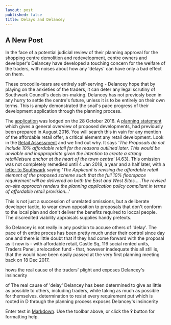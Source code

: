 ```yaml
---
layout: post
published: false
title: Delays and Delancey
---
```

## A New Post

In the face of a potential judicial review of their planning approval for the shopping centre demolition and redevelopment, centre owners and developer's Delancey have developed a touching concern for the welfare of the traders, with noises about how any 'delays' can have only a bad effect on them.

These crocodile-tears are entirely self-serving - Delancey hope that by playing on the anxieties of the traders, it can deter any legal scrutiny of Southwark Council's decision-making.  Delancey has not previosly been in any hurry to settle the centre's future, unless it is to be entirely on their own terms.  This is amply demonstrated  the snail's pace progress of their development application through the planning process.

The [application](http://planbuild.southwark.gov.uk/documents/?GetDocument=%7b%7b%7b!jyNktp6uoRKVofXMUvOmvA%3d%3d!%7d%7d%7d) was lodged on the 28 October 2016.  A [planning statement](http://planbuild.southwark.gov.uk/documents/?GetDocument=%7b%7b%7b!LnbCaTCiMmUoN4H%2fUA2yyg%3d%3d!%7d%7d%7d) which gives a general overview of proposed developments, had previously been prepared in August 2016.  You will search this in vain for any mention of the affordable retail offer, a critical element any retail development.  Look in the [Retail Assessment]() and we find out why.  It says _'The Proposals do not include 10% affordable retail for the reasons outlined later. This would be unviable and inappropriate given the intention to create a strong retail/leisure anchor at the heart of the town centre'_ (4.63).  This omission was not completely remedied until 4 Jan 2018, a year and a half later, with a [letter to Southwark](http://planbuild.southwark.gov.uk/documents/?GetDocument=%7b%7b%7b!k0%2f9zNPAdMf5Ya4yWjd0Bw%3d%3d!%7d%7d%7d) saying _'The Applicant is revising the affordable retail element of the proposed scheme such that the full 10% floorspace requirement will be delivered on both the East and West Sites.....The revised on-site approach renders the planning application policy compliant in terms of affordable retail provision...'_

This is not just a succession of unrelated omissions, but a deliberate developer tactic, to wear down opposition to proposals that don't conform to the local plan and don't deliver the benefits required to loccal people.  The discredited viability appraisals supplies handy pretexts.

So Delancey is not really in any position to accuse others of 'delay'.  The pace of th entire proces has been pretty much under their control since day one and there is little doubt that if they had come forward with the proposal as it now is - with affordable retail, Castle Sq, 116 social rented units, Traders Panel, arelocation fund - that, however inadequate this all still is, that the would have been easily passed at the very first planning meeting back on 18 Dec 2017.

hows the real cause of the traders' plight and exposes Delancey's insincerity

of  The real cause of 'delay' Delancey has been determined to give as little as possible to others, including traders, while taking as much as possible for themselves.  determination to resist every requirement put which  is rooted in D through the planning process exposes Delancey's insincerity


Enter text in [Markdown](http://daringfireball.net/projects/markdown/). Use the toolbar above, or click the **?** button for formatting help.
